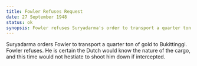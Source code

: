 ```yaml
---
title: Fowler Refuses Request
date: 27 September 1948 
status: ok
synopsis: Fowler refuses Suryadarma's order to transport a quarter ton of gold to Bukittinggi. 
---
```

Suryadarma orders Fowler to transport a quarter ton of
gold to Bukittinggi. Fowler refuses. He is certain the Dutch would know the nature of the cargo, and this time would not hestiate to shoot him down if intercepted. 